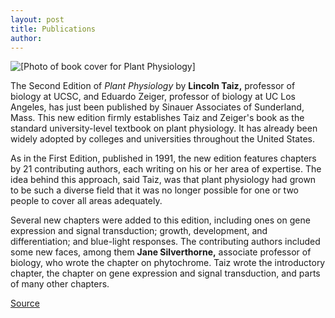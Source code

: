 ```yaml
---
layout: post
title: Publications
author: 
---
```


![\[Photo of book cover for Plant Physiology\]][2]

The Second Edition of _Plant Physiology_ by **Lincoln Taiz,** professor of biology at UCSC, and Eduardo Zeiger, professor of biology at UC Los Angeles, has just been published by Sinauer Associates of Sunderland, Mass. This new edition firmly establishes Taiz and Zeiger's book as the standard university-level textbook on plant physiology. It has already been widely adopted by colleges and universities throughout the United States.

As in the First Edition, published in 1991, the new edition features chapters by 21 contributing authors, each writing on his or her area of expertise. The idea behind this approach, said Taiz, was that plant physiology had grown to be such a diverse field that it was no longer possible for one or two people to cover all areas adequately.

Several new chapters were added to this edition, including ones on gene expression and signal transduction; growth, development, and differentiation; and blue-light responses. The contributing authors included some new faces, among them **Jane Silverthorne,** associate professor of biology, who wrote the chapter on phytochrome. Taiz wrote the introductory chapter, the chapter on gene expression and signal transduction, and parts of many other chapters.

[2]: http://www1.ucsc.edu/oncampus/currents/98-99/art/plant_phys.jpg

[Source](http://www1.ucsc.edu/oncampus/currents/98-99/11-23/pubs.htm "Permalink to Publications; 11-23-98")
